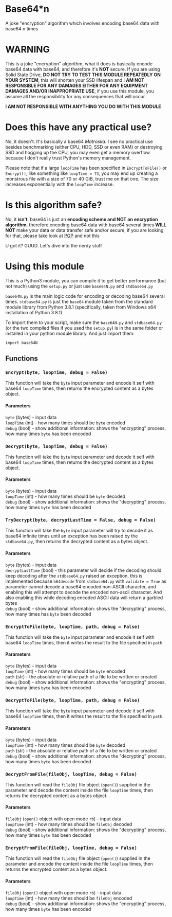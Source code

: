 # Base64\*n
A joke "encryption" algorithm which involves encoding base64 data with base64 n times

# WARNING
This is a joke "encryption" algorithm, what it does is basically encode base64 data with base64, and therefore it's **NOT** secure.
If you are using Solid State Drive, **DO NOT TRY TO TEST THIS MODULE REPEATEDLY ON YOUR SYSTEM**, this will shorten your SSD lifespan and I **AM NOT RESPONSIBLE FOR ANY DAMAGES EITHER FOR ANY EQUIPMENT DAMAGES AND/OR INAPPROPRIATE USE**, if you use this module, you assume all the responsibility for any consequences that will occur.

**I AM NOT RESPONSIBLE WITH ANYTHING YOU DO WITH THIS MODULE**

# Does this have any practical use?
No, it doesn't. It's basically a base64 *Matroska*. I see no practical use besides benchmarking (either CPU, HDD, SSD or even RAM) or destroying SSD and hogging up the CPU, you may even get a memory overflow because I don't really trust Python's memory management.

Please note that if a large `loopTime` has been specified in `EncryptToFile()` or `Encrypt()`, like something like `loopTime = 73`, you may end up creating a monstrous file with a size of 70 or 40 GiB, trust me on that one. The size increases exponentially with the `loopTime` increase.

# Is this algorithm safe?
No, it **isn't**, base64 is just an **encoding scheme and NOT an encryption algorithm**, therefore encoding base64 data with base64 several times **WILL NOT** make your data or data transfer safe and/or secure, if you are looking for that, please take look at [PGP](https://en.wikipedia.org/wiki/Pretty_Good_Privacy) and not this

U got it? GUUD. Let's dive into the nerdy stuff

# Using this module
This is a Python3 module, you can compile it to get better performance (but not much) using the `setup.py` or just use `base64N.py` and `stdbase64.py`

`base64N.py` is the main logic code for encoding or decoding base64 several times.
`stdbase64.py` is just the `base64` module taken from the standard module library from Python 3.8.1 (specifically, taken from Windows x64 installation of Python 3.8.1)

To import them to your script, make sure the `base64N.py` and `stdbase64.py` (or the two compiled files if you used the `setup.py`) is in the same folder or installed in your python module library. And just import them:

`import base64N`

## Functions
### `Encrypt(byte, loopTime, debug = False)`
This function will take the `byte` input parameter and encode it self with base64 `loopTime` times, then returns the encrypted content as a bytes object.
#### Parameters
`byte` (bytes) - input data<br>
`loopTime` (int) - how many times should be `byte` encoded<br>
`debug` (bool) - show additional information: shows the "encrypting" process, how many times `byte` has been encoded

### `Decrypt(byte, loopTime, debug = False)`
This function will take the `byte` input parameter and decode it self with base64 `loopTime` times, then returns the decrypted content as a bytes object.
#### Parameters
`byte` (bytes) - input data<br>
`loopTime` (int) - how many times should be `byte` decoded<br>
`debug` (bool) - show additional information: shows the "decrypting" process, how many times `byte` has been decoded

### `TryDecrypt(byte, decryptLastTime = False, debug = False)`
This function will take the `byte` input parameter will try to decode it as base64 infinite times until an exception has been raised by the `stdbase64.py`, then returns the decrypted content as a bytes object.
#### Parameters
`byte` (bytes) - input data<br>
`decryptLastTime` (bool) - this parameter will decide if the decoding should keep decoding after the `stdbase64.py` raised an exception, this is implemented because `b64decode` from `stdbase64.py` with `validate = True` as parameter cannot decode a base64 encoded non-ASCII character, and enabling this will attempt to decode the encoded non-ascii character. And also enabling this while decoding encoded ASCII data will return a garbled bytes<br>
`debug` (bool) - show additional information: shows the "decrypting" process, how many times has `byte` been decoded

### `EncryptToFile(byte, loopTime, path, debug = False)`
This function will take the `byte` input parameter and encode it self with base64 `loopTime` times, then it writes the result to the file specified in `path`.
#### Parameters
`byte` (bytes) - input data<br>
`loopTime` (int) - how many times should be `byte` encoded<br>
`path` (str) - the absolute or relative path of a file to be written or created<br>
`debug` (bool) - show additional information: shows the "encrypting" process, how many times `byte` has been encoded

### `DecryptToFile(byte, loopTime, path, debug = False)`
This function will take the `byte` input parameter and decode it self with base64 `loopTime` times, then it writes the result to the file specified in `path`.
#### Parameters
`byte` (bytes) - input data<br>
`loopTime` (int) - how many times should be `byte` decoded<br>
`path` (str) - the absolute or relative path of a file to be written or created<br>
`debug` (bool) - show additional information: shows the "decrypting" process, how many times `byte` has been decoded

### `DecryptFromFile(fileObj, loopTime, debug = False)`
This function will read the `fileObj` file object (`open()`) supplied in the parameter and decode the content inside the file `loopTime` times, then returns the decrypted content as a bytes object.
#### Parameters
`fileObj` (`open()` object with open mode `rb`) - input data<br>
`loopTime` (int) - how many times should be `fileObj` decoded<br>
`debug` (bool) - show additional information: shows the "decrypting" process, how many times `byte` has been decoded

### `EncryptFromFile(fileObj, loopTime, debug = False)`
This function will read the `fileObj` file object (`open()`) supplied in the parameter and encode the content inside the file `loopTime` times, then returns the encrypted content as a bytes object.
#### Parameters
`fileObj` (`open()` object with open mode `rb`) - input data<br>
`loopTime` (int) - how many times should be `fileObj` encoded<br>
`debug` (bool) - show additional information: shows the "encrypting" process, how many times `byte` has been encoded
